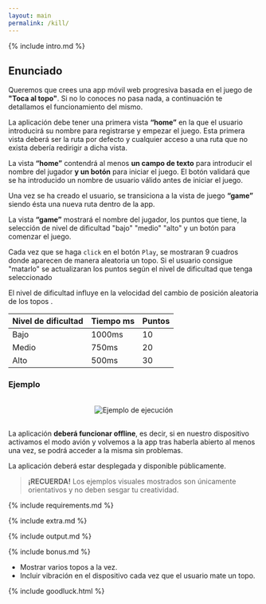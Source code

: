 ```yaml
---
layout: main
permalink: /kill/
---
```


{% include intro.md %}

## Enunciado

Queremos que crees una app móvil web progresiva basada en el juego de **"Toca al topo"**. Si no lo conoces no pasa nada, a continuación te detallamos el funcionamiento del mismo.

La aplicación debe tener una primera vista **“home”** en la que el usuario introducirá su nombre para registrarse y empezar el juego. Esta primera vista deberá ser la ruta por defecto y cualquier acceso a una ruta que no exista debería redirigir a dicha vista.

La vista **“home”** contendrá al menos **un campo de texto** para introducir el nombre del jugador **y un botón** para iniciar el juego. El botón validará que se ha introducido un nombre de usuario válido antes de iniciar el juego.

Una vez se ha creado el usuario, se transiciona a la vista de juego **“game”** siendo ésta una nueva ruta dentro de la app.

La vista **“game”** mostrará el nombre del jugador, los puntos que tiene, la selección de nivel de dificultad "bajo" "medio" "alto" y un botón para comenzar el juego.

Cada vez que se haga `click` en el botón `Play`, se mostraran 9 cuadros donde aparecen de manera aleatoria un topo. Si el usuario consigue "matarlo" se actualizaran los puntos según el nivel de dificultad que tenga seleccionado

El nivel de dificultad influye en la velocidad del cambio de posición aleatoria de los topos .

| Nivel de dificultad | Tiempo ms | Puntos |
| ------------------- | --------- | ------ |
| Bajo                | 1000ms    | 10     |
| Medio               | 750ms     | 20     |
| Alto                | 500ms     | 30     |

### Ejemplo

<div style="display: flex; justify-content: center; align-items: center; padding:16px">
    <img src="{{ '/assets/images/kill.gif' | relative_url }}" alt="Ejemplo de ejecución">

</div>

La aplicación **deberá funcionar offline**, es decir, si en nuestro dispositivo activamos el modo avión y volvemos a la app tras haberla abierto al menos una vez, se podrá acceder a la misma sin problemas.

La aplicación deberá estar desplegada y disponible públicamente.

> **¡RECUERDA!** Los ejemplos visuales mostrados son únicamente orientativos y no deben sesgar tu creatividad.

{% include requirements.md %}

{% include extra.md %}

{% include output.md %}

{% include bonus.md %}

- Mostrar varios topos a la vez.
- Incluir vibración en el dispositivo cada vez que el usuario mate un topo.

{% include goodluck.html %}
